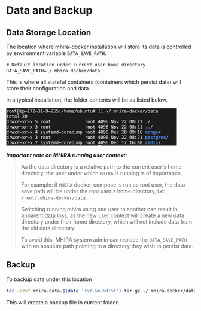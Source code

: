 # Data and Backup

## Data Storage Location

The location where mhira-docker installation will store its data is controlled by environment variable `DATA_SAVE_PATH`.

```dotenv
# Default location under current user home directory
DATA_SAVE_PATH=~/.mhira-docker/data
```

This is where all stateful containers (containers which persist data) will store their configuration and data.

In a typical installation, the folder contents will be as listed below.

![Banner](/resources/images/data-directory.png "Data Directory")

***Important note on MHIRA running user context:***
> As the data directory is a relative path to the current user's home directory, the user under which `MHIRA` is running is of importance.
>
> For example: if `MHIRA` docker-compose is run as root user, the data save path will be under the root user's home directory, i.e: `/root/.mhira-docker/data`.
>
> Switching running mhira using one user to another can result in apparent data loss, as the new user context will create a new data directory under their home directory, which will not include data from the old data directory.
>
> To avoid this, MHIRA system admin can replace the `DATA_SAVE_PATH` with an absolute path pointing to a directory they wish to persist data.

## Backup

To backup data under this location

```bash
tar -czvf mhira-data-$(date '+%Y-%m-%dT%T').tar.gz ~/.mhira-docker/data
```

This will create a backup file in current folder.